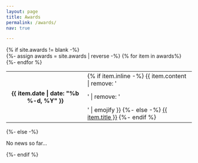 ```yaml
---
layout: page
title: Awards
permalink: /awards/
nav: true

---
```


<div class="awards">
  {% if site.awards != blank -%} 
  <div class="table-responsive">
    <table class="table table-sm table-borderless">
    {%- assign awards = site.awards | reverse -%} 
    {% for item in awards%} 
      <tr>
        <th scope="row">{{ item.date | date: "%b %-d, %Y" }}</th>
        <td>
          {% if item.inline -%} 
            {{ item.content | remove: '<p>' | remove: '</p>' | emojify }}
          {%- else -%} 
            <a class="news-title" href="{{ item.url | relative_url }}">{{ item.title }}</a>
          {%- endif %} 
        </td>
      </tr>
    {%- endfor %} 
    </table>
  </div>
{%- else -%} 
  <p>No news so far...</p>
{%- endif %} 
</div>